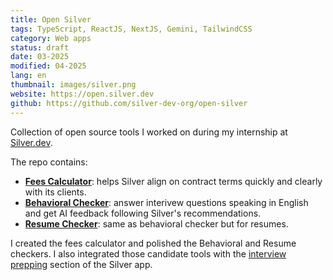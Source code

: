 ```yaml
---
title: Open Silver
tags: TypeScript, ReactJS, NextJS, Gemini, TailwindCSS
category: Web apps
status: draft
date: 03-2025
modified: 04-2025
lang: en
thumbnail: images/silver.png
website: https://open.silver.dev
github: https://github.com/silver-dev-org/open-silver
---
```


Collection of open source tools I worked on during my internship at [Silver.dev](https://silver.dev).

The repo contains:

- [**Fees Calculator**](https://open.silver.dev/fees-calculator): helps Silver align on contract terms quickly and clearly with its clients.
- [**Behavioral Checker**](https://open.silver.dev/behavioral-checker): answer interivew questions speaking in English and get AI feedback following Silver's recommendations.
- [**Resume Checker**](https://open.silver.dev/resume-checker): same as behavioral checker but for resumes.

I created the fees calculator and polished the Behavioral and Resume checkers. I also integrated those candidate tools with the [interview prepping]({filename}/interview-prepping.md) section of the Silver app.
